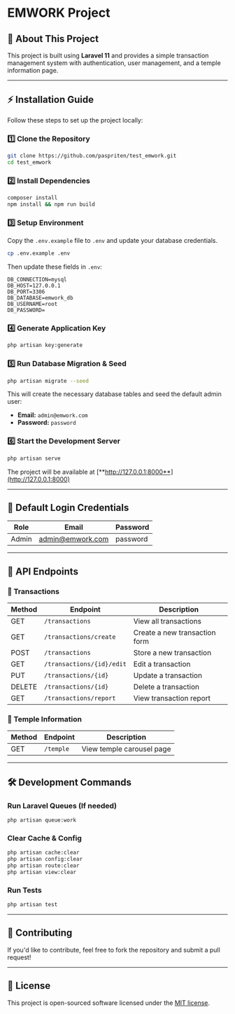 # EMWORK Project

## 📌 About This Project

This project is built using **Laravel 11** and provides a simple transaction management system with authentication, user management, and a temple information page.

---

## ⚡ Installation Guide

Follow these steps to set up the project locally:

### 1️⃣ **Clone the Repository**

```sh
git clone https://github.com/paspriten/test_emwork.git
cd test_emwork
```

### 2️⃣ **Install Dependencies**

```sh
composer install
npm install && npm run build
```

### 3️⃣ **Setup Environment**

Copy the `.env.example` file to `.env` and update your database credentials.

```sh
cp .env.example .env
```

Then update these fields in `.env`:

```env
DB_CONNECTION=mysql
DB_HOST=127.0.0.1
DB_PORT=3306
DB_DATABASE=emwork_db
DB_USERNAME=root
DB_PASSWORD=
```

### 4️⃣ **Generate Application Key**

```sh
php artisan key:generate
```

### 5️⃣ **Run Database Migration & Seed**

```sh
php artisan migrate --seed
```

This will create the necessary database tables and seed the default admin user:

- **Email:** `admin@emwork.com`
- **Password:** `password`

### 6️⃣ **Start the Development Server**

```sh
php artisan serve
```

The project will be available at [**http://127.0.0.1:8000**](http://127.0.0.1:8000)

---

## 🔑 Default Login Credentials

| Role  | Email                                        | Password |
| ----- | -------------------------------------------- | -------- |
| Admin | [admin@emwork.com](mailto\:admin@emwork.com) | password |

---

## 📌 API Endpoints

### **🔹 Transactions**

| Method | Endpoint                  | Description                   |
| ------ | ------------------------- | ----------------------------- |
| GET    | `/transactions`           | View all transactions         |
| GET    | `/transactions/create`    | Create a new transaction form |
| POST   | `/transactions`           | Store a new transaction       |
| GET    | `/transactions/{id}/edit` | Edit a transaction            |
| PUT    | `/transactions/{id}`      | Update a transaction          |
| DELETE | `/transactions/{id}`      | Delete a transaction          |
| GET    | `/transactions/report`    | View transaction report       |

### **🔹 Temple Information**

| Method | Endpoint  | Description               |
| ------ | --------- | ------------------------- |
| GET    | `/temple` | View temple carousel page |

---

## 🛠 Development Commands

### **Run Laravel Queues (If needed)**

```sh
php artisan queue:work
```

### **Clear Cache & Config**

```sh
php artisan cache:clear
php artisan config:clear
php artisan route:clear
php artisan view:clear
```

### **Run Tests**

```sh
php artisan test
```

---

## 🎯 Contributing

If you'd like to contribute, feel free to fork the repository and submit a pull request!

---

## 📜 License

This project is open-sourced software licensed under the [MIT license](https://opensource.org/licenses/MIT).

